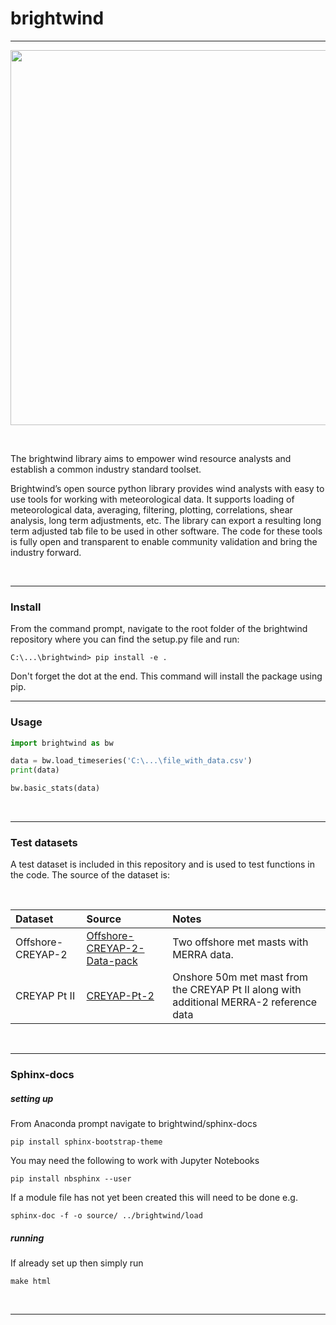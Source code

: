 # brightwind
--------------

<p align="center">
  <img src="https://user-images.githubusercontent.com/23189856/45693728-a171bc80-bb55-11e8-90a1-e5257b07efc0.jpg" height="600" width="800">
</p>

<br>

The brightwind library aims to empower wind resource analysts and establish a common industry standard toolset.

Brightwind’s open source python library provides wind analysts with easy to use tools for working with
meteorological data. It supports loading of meteorological data, averaging, filtering, plotting, correlations, shear analysis,
long term adjustments, etc. The library can export a resulting long term adjusted tab file to be used in
other software. The code for these tools is fully open and transparent to enable community validation and bring the industry forward.

<br>

---
### Install
From the command prompt, navigate to the root folder of the brightwind repository where you can find the setup.py file and run:
```
C:\...\brightwind> pip install -e .
```
Don't forget the dot at the end. This command will install the package using pip.
<br>

---
### Usage
```python
import brightwind as bw

data = bw.load_timeseries('C:\...\file_with_data.csv')
print(data)
```
```python
bw.basic_stats(data)
```
<br>

---
### Test datasets
A test dataset is included in this repository and is used to test functions in the code. The source of the dataset is:

<br>

| Dataset            | Source           | Notes  |
|:------------------ |:-------------|:-----|
| Offshore-CREYAP-2  | [Offshore-CREYAP-2-Data-pack](http://www.ewea.org/events/workshops/past-workshops/resource-assessment-2015/offshore-creyap-part-ii/) | Two offshore met masts with MERRA data. |
| CREYAP Pt II       | [CREYAP-Pt-2](http://www.ewea.org/events/workshops/past-workshops/resource-assessment-2015/offshore-creyap-part-ii/)      | Onshore 50m met mast from the CREYAP Pt II along with additional MERRA-2 reference data  |




<br>

---
### Sphinx-docs
##### setting up

From Anaconda prompt navigate to brightwind/sphinx-docs

```
pip install sphinx-bootstrap-theme
```
You may need the following to work with Jupyter Notebooks
```
pip install nbsphinx --user
```
If a module file has not yet been created this will need to be done e.g.
```
sphinx-doc -f -o source/ ../brightwind/load
```
##### running
If already set up then simply run
```
make html
```
<br>

---
